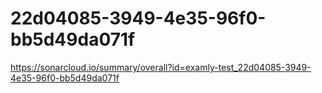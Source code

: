 # 22d04085-3949-4e35-96f0-bb5d49da071f
https://sonarcloud.io/summary/overall?id=examly-test_22d04085-3949-4e35-96f0-bb5d49da071f
